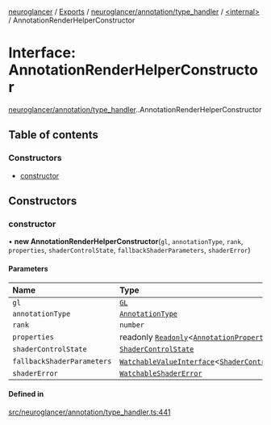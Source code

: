 [neuroglancer](../README.md) / [Exports](../modules.md) / [neuroglancer/annotation/type\_handler](../modules/neuroglancer_annotation_type_handler.md) / [<internal\>](../modules/neuroglancer_annotation_type_handler._internal_.md) / AnnotationRenderHelperConstructor

# Interface: AnnotationRenderHelperConstructor

[neuroglancer/annotation/type_handler](../modules/neuroglancer_annotation_type_handler.md).[<internal>](../modules/neuroglancer_annotation_type_handler._internal_.md).AnnotationRenderHelperConstructor

## Table of contents

### Constructors

- [constructor](neuroglancer_annotation_type_handler._internal_.AnnotationRenderHelperConstructor.md#constructor)

## Constructors

### constructor

• **new AnnotationRenderHelperConstructor**(`gl`, `annotationType`, `rank`, `properties`, `shaderControlState`, `fallbackShaderParameters`, `shaderError`)

#### Parameters

| Name | Type |
| :------ | :------ |
| `gl` | [`GL`](neuroglancer_webgl_context.GL.md) |
| `annotationType` | [`AnnotationType`](../enums/neuroglancer_annotation.AnnotationType.md) |
| `rank` | `number` |
| `properties` | readonly [`Readonly`](../modules/neuroglancer_annotation_frontend_source._internal_.md#readonly)<[`AnnotationPropertySpec`](../modules/neuroglancer_annotation.md#annotationpropertyspec)\>[] |
| `shaderControlState` | [`ShaderControlState`](../classes/neuroglancer_webgl_shader_ui_controls.ShaderControlState.md) |
| `fallbackShaderParameters` | [`WatchableValueInterface`](neuroglancer_trackable_value.WatchableValueInterface.md)<[`ShaderControlsBuilderState`](neuroglancer_webgl_shader_ui_controls.ShaderControlsBuilderState.md)\> |
| `shaderError` | [`WatchableShaderError`](../modules/neuroglancer_webgl_dynamic_shader.md#watchableshadererror) |

#### Defined in

[src/neuroglancer/annotation/type_handler.ts:441](https://github.com/ActiveBrainAtlas2/neuroglancer/blob/91617476/src/neuroglancer/annotation/type_handler.ts#L441)
